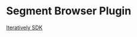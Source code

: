# Segment Browser Plugin

[Iteratively SDK](https://github.com/iterativelyhq/itly-sdk/blob/master/README.md)
